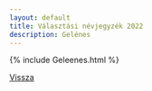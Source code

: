 ```yaml
---
layout: default
title: Választási névjegyzék 2022
description: Gelénes
---
```


{% include Geleenes.html %}

[Vissza](./)